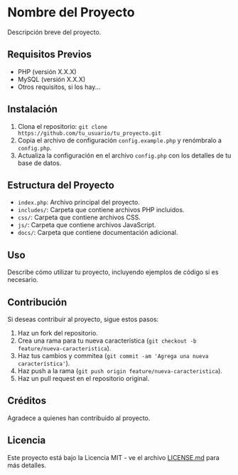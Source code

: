 # Nombre del Proyecto

Descripción breve del proyecto.

## Requisitos Previos

- PHP (versión X.X.X)
- MySQL (versión X.X.X)
- Otros requisitos, si los hay...

## Instalación

1. Clona el repositorio: `git clone https://github.com/tu_usuario/tu_proyecto.git`
2. Copia el archivo de configuración `config.example.php` y renómbralo a `config.php`.
3. Actualiza la configuración en el archivo `config.php` con los detalles de tu base de datos.

## Estructura del Proyecto

- `index.php`: Archivo principal del proyecto.
- `includes/`: Carpeta que contiene archivos PHP incluidos.
- `css/`: Carpeta que contiene archivos CSS.
- `js/`: Carpeta que contiene archivos JavaScript.
- `docs/`: Carpeta que contiene documentación adicional.

## Uso

Describe cómo utilizar tu proyecto, incluyendo ejemplos de código si es necesario.

## Contribución

Si deseas contribuir al proyecto, sigue estos pasos:

1. Haz un fork del repositorio.
2. Crea una rama para tu nueva característica (`git checkout -b feature/nueva-caracteristica`).
3. Haz tus cambios y commitea (`git commit -am 'Agrega una nueva característica'`).
4. Haz push a la rama (`git push origin feature/nueva-caracteristica`).
5. Haz un pull request en el repositorio original.

## Créditos

Agradece a quienes han contribuido al proyecto.

## Licencia

Este proyecto está bajo la Licencia MIT - ve el archivo [LICENSE.md](LICENSE.md) para más detalles.

